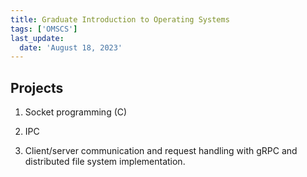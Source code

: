 ```yaml
---
title: Graduate Introduction to Operating Systems
tags: ['OMSCS']
last_update:
  date: 'August 18, 2023'
---
```


## Projects

1. Socket programming (C)

2. IPC

3. Client/server communication and request handling with 
gRPC and distributed file system implementation.
